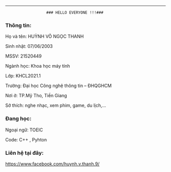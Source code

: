 ----------------------------------------------------------------

                      ### HELLO EVERYONE !!!###

### Thông tin:

Họ và tên: HUỲNH VÕ NGỌC THANH

Sinh nhật: 07/06/2003

MSSV: 21520449

Ngành học: Khoa học máy tính

Lớp: KHCL2021.1

Trường: Đại học Công nghệ thông tin – ĐHQGHCM

Nơi ở: TP.Mỹ Tho, Tiền Giang

Sở thích: nghe nhạc, xem phim, game, du lịch,…

### Đang học:

Ngoại ngữ: TOEIC

Code: C++ , Pyhton
### Liên hệ tại đây:
https://www.facebook.com/huynh.v.thanh.9/

